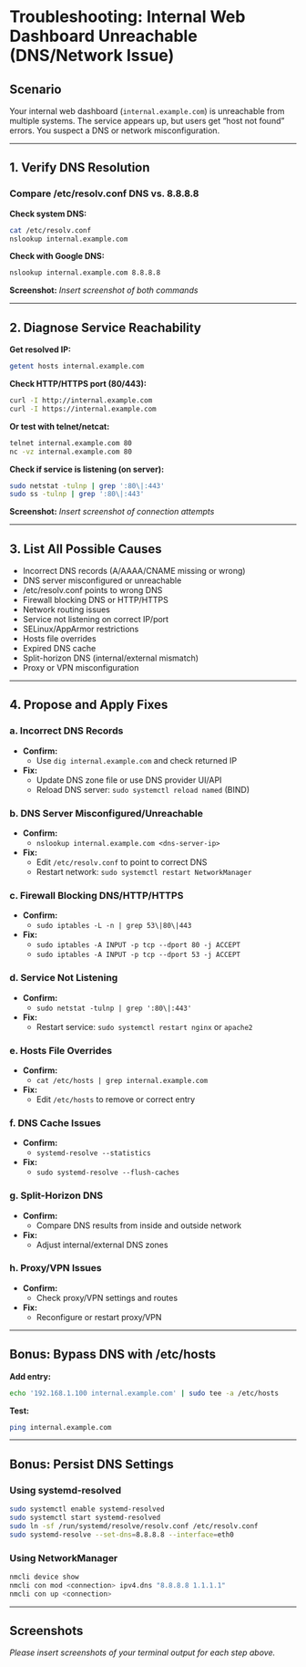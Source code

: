 # Troubleshooting: Internal Web Dashboard Unreachable (DNS/Network Issue)

## Scenario
Your internal web dashboard (`internal.example.com`) is unreachable from multiple systems. The service appears up, but users get “host not found” errors. You suspect a DNS or network misconfiguration.

---

## 1. Verify DNS Resolution

### Compare /etc/resolv.conf DNS vs. 8.8.8.8

**Check system DNS:**
```sh
cat /etc/resolv.conf
nslookup internal.example.com
```

**Check with Google DNS:**
```sh
nslookup internal.example.com 8.8.8.8
```

**Screenshot:**
_Insert screenshot of both commands_

---

## 2. Diagnose Service Reachability

**Get resolved IP:**
```sh
getent hosts internal.example.com
```

**Check HTTP/HTTPS port (80/443):**
```sh
curl -I http://internal.example.com
curl -I https://internal.example.com
```

**Or test with telnet/netcat:**
```sh
telnet internal.example.com 80
nc -vz internal.example.com 80
```

**Check if service is listening (on server):**
```sh
sudo netstat -tulnp | grep ':80\|:443'
sudo ss -tulnp | grep ':80\|:443'
```

**Screenshot:**
_Insert screenshot of connection attempts_

---

## 3. List All Possible Causes

- Incorrect DNS records (A/AAAA/CNAME missing or wrong)
- DNS server misconfigured or unreachable
- /etc/resolv.conf points to wrong DNS
- Firewall blocking DNS or HTTP/HTTPS
- Network routing issues
- Service not listening on correct IP/port
- SELinux/AppArmor restrictions
- Hosts file overrides
- Expired DNS cache
- Split-horizon DNS (internal/external mismatch)
- Proxy or VPN misconfiguration

---

## 4. Propose and Apply Fixes

### a. Incorrect DNS Records
- **Confirm:**
  - Use `dig internal.example.com` and check returned IP
- **Fix:**
  - Update DNS zone file or use DNS provider UI/API
  - Reload DNS server: `sudo systemctl reload named` (BIND)

### b. DNS Server Misconfigured/Unreachable
- **Confirm:**
  - `nslookup internal.example.com <dns-server-ip>`
- **Fix:**
  - Edit `/etc/resolv.conf` to point to correct DNS
  - Restart network: `sudo systemctl restart NetworkManager`

### c. Firewall Blocking DNS/HTTP/HTTPS
- **Confirm:**
  - `sudo iptables -L -n | grep 53\|80\|443`
- **Fix:**
  - `sudo iptables -A INPUT -p tcp --dport 80 -j ACCEPT`
  - `sudo iptables -A INPUT -p tcp --dport 53 -j ACCEPT`

### d. Service Not Listening
- **Confirm:**
  - `sudo netstat -tulnp | grep ':80\|:443'`
- **Fix:**
  - Restart service: `sudo systemctl restart nginx` or `apache2`

### e. Hosts File Overrides
- **Confirm:**
  - `cat /etc/hosts | grep internal.example.com`
- **Fix:**
  - Edit `/etc/hosts` to remove or correct entry

### f. DNS Cache Issues
- **Confirm:**
  - `systemd-resolve --statistics`
- **Fix:**
  - `sudo systemd-resolve --flush-caches`

### g. Split-Horizon DNS
- **Confirm:**
  - Compare DNS results from inside and outside network
- **Fix:**
  - Adjust internal/external DNS zones

### h. Proxy/VPN Issues
- **Confirm:**
  - Check proxy/VPN settings and routes
- **Fix:**
  - Reconfigure or restart proxy/VPN

---

## Bonus: Bypass DNS with /etc/hosts

**Add entry:**
```sh
echo '192.168.1.100 internal.example.com' | sudo tee -a /etc/hosts
```
**Test:**
```sh
ping internal.example.com
```

---

## Bonus: Persist DNS Settings

### Using systemd-resolved
```sh
sudo systemctl enable systemd-resolved
sudo systemctl start systemd-resolved
sudo ln -sf /run/systemd/resolve/resolv.conf /etc/resolv.conf
sudo systemd-resolve --set-dns=8.8.8.8 --interface=eth0
```

### Using NetworkManager
```sh
nmcli device show
nmcli con mod <connection> ipv4.dns "8.8.8.8 1.1.1.1"
nmcli con up <connection>
```

---

## Screenshots
_Please insert screenshots of your terminal output for each step above._